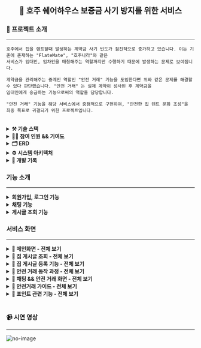 
<div align="center">

<!-- logo -->
## 🦘 호주 쉐어하우스 보증금 사기 방지를 위한 서비스

</div> 

### 📝 프로젝트 소개

----

```
호주에서 집을 렌트할때 발생하는 계약금 사기 빈도가 점진적으로 증가하고 있습니다. 이는 기존에 존재하는 "FlateMate", "호주나라"와 같은
서비스가 임대인, 임차인을 매칭해주는 역할까지만 수행하기 때문에 발생하는 문제로 보여집니다.

계약금을 관리해주는 중계인 역할인 "안전 거래" 기능을 도입한다면 위와 같은 문제를 해결할 수 있다 판단했습니다. "안전 거래" 는 실제 계약이 성사된 후 계약금을
임대인에게 송금하는 기능으로써의 역할을 담당합니다.

"안전 거래" 기능을 해당 서비스에서 중점적으로 구현하여, "안전한 집 렌트 문화 조성"을 최종 목표로 귀결되기 위한 프로젝트입니다.
```

<br />

<details>
<summary><b>⚒️ 기술 스택</b></summary>

<br />

**Backend** : `Spring Boot`, `JPA`, `QueryDSL`  
**Database** : `MySQL`, `MongoDB`, `Redis`  
**Frontend** : `Flutter`  
**Devops** : `Docker`, `GitAction`, `Aws Ec2`, `Aws RDS`, `Aws S3`  

</details>

<details>
<summary><b>💁‍♂️ 참여 인원 && 기여도</b></summary>
  
<br />
  
**참여 인원**  
<br />
**Backend** : 2명(본인 포함) - (팀원 중 한 명은 중간에 참여를 중단하게 되었다)  
**Frontend** : 1명(본인 포함)  

**기여도**  
<br />
**Backend** : 기여도(90%)  
**Devops** : 기여도(100%)  
**Front** : 기여도(100%)  

</details>

<details>
<summary><b>🗂️ ERD</b></summary>
  
<br />
  
<img src="https://github.com/user-attachments/assets/3715eef0-e7a2-4d9c-9e96-e047de632c97" width="650" height="550"/>

</details>

<details>
<summary><b>⚙️ 시스템 아키텍처</b></summary>
  
<br />
  
<img src="https://github.com/user-attachments/assets/d4102567-8653-4e38-abc1-91b7382a3135" width="1250" height="500"/>

</details>

<details>
<summary><b>📖 개발 기록</b></summary>

<div style="display: flex; flex-wrap: wrap; gap: 20px;">

  <div style="border: 1px solid #ddd; border-radius: 8px; padding: 15px; width: 250px; box-shadow: 0 4px 8px rgba(0, 0, 0, 0.1);">
    <h4><a href="https://comumu.tistory.com/149" target="_blank" style="color: #007bff; text-decoration: none;">Docker EC2 CI/CD 구축</a></h4>
  </div>

  <div style="border: 1px solid #ddd; border-radius: 8px; padding: 15px; width: 250px; box-shadow: 0 4px 8px rgba(0, 0, 0, 0.1);">
    <h4><a href="https://comumu.tistory.com/150" target="_blank" style="color: #007bff; text-decoration: none;">Docker Redis 배포</a></h4>
  </div>

  <div style="border: 1px solid #ddd; border-radius: 8px; padding: 15px; width: 250px; box-shadow: 0 4px 8px rgba(0, 0, 0, 0.1);">
    <h4><a href="https://comumu.tistory.com/148" target="_blank" style="color: #007bff; text-decoration: none;">역직렬화 트러블 슈팅</a></h4>
  </div>

  <div style="border: 1px solid #ddd; border-radius: 8px; padding: 15px; width: 250px; box-shadow: 0 4px 8px rgba(0, 0, 0, 0.1);">
    <h4><a href="https://comumu.tistory.com/151" target="_blank" style="color: #007bff; text-decoration: none;">AWS EC2 CPU 트러블 슈팅</a></h4>
  </div>

  <div style="border: 1px solid #ddd; border-radius: 8px; padding: 15px; width: 250px; box-shadow: 0 4px 8px rgba(0, 0, 0, 0.1);">
    <h4><a href="https://comumu.tistory.com/143" target="_blank" style="color: #007bff; text-decoration: none;">Redis 를 이용한 성능 개선</a></h4>
  </div>

  <div style="border: 1px solid #ddd; border-radius: 8px; padding: 15px; width: 250px; box-shadow: 0 4px 8px rgba(0, 0, 0, 0.1);">
    <h4><a href="https://comumu.tistory.com/142" target="_blank" style="color: #007bff; text-decoration: none;">ConcurrentHashMap 이란?</a></h4>
  </div>

  <div style="border: 1px solid #ddd; border-radius: 8px; padding: 15px; width: 250px; box-shadow: 0 4px 8px rgba(0, 0, 0, 0.1);">
    <h4><a href="https://comumu.tistory.com/141" target="_blank" style="color: #007bff; text-decoration: none;">웹소켓 채팅 기능 읽음/읽지않음 처리</a></h4>
  </div>

  <div style="border: 1px solid #ddd; border-radius: 8px; padding: 15px; width: 250px; box-shadow: 0 4px 8px rgba(0, 0, 0, 0.1);">
    <h4><a href="https://comumu.tistory.com/127" target="_blank" style="color: #007bff; text-decoration: none;">멀티모듈 테스트 코드 given 줄이기</a></h4>
  </div>

  <div style="border: 1px solid #ddd; border-radius: 8px; padding: 15px; width: 250px; box-shadow: 0 4px 8px rgba(0, 0, 0, 0.1);">
    <h4><a href="https://comumu.tistory.com/79" target="_blank" style="color: #007bff; text-decoration: none;">MapStruct 로 DTO <-> Entity 변환</a></h4>
  </div>

  <div style="border: 1px solid #ddd; border-radius: 8px; padding: 15px; width: 250px; box-shadow: 0 4px 8px rgba(0, 0, 0, 0.1);">
    <h4><a href="https://comumu.tistory.com/76" target="_blank" style="color: #007bff; text-decoration: none;">JWT 회원가입/로그인 기능 구현</a></h4>
  </div>

  <div style="border: 1px solid #ddd; border-radius: 8px; padding: 15px; width: 250px; box-shadow: 0 4px 8px rgba(0, 0, 0, 0.1);">
    <h4><a href="https://comumu.tistory.com/77" target="_blank" style="color: #007bff; text-decoration: none;">OAuth2.0 로그인 기능 구현</a></h4>
  </div>

</div>

</details>


### 기능 소개
----

<details>
<summary><b>회원가입, 로그인 기능</b></summary>  

- 사용기술 : `Spring Security`, `OAuth2.0`, `Mail`  
  
```
사용자는 Google, Apple 소셜로그인과 Email 인증을 통해 회원가입/로그인을 진행할 수 있습니다.  
사용자 인증은 JWT 토큰을 통해 검증되며 회원가입을 진행한 사용자만이 서비스를 이용할 수 있습니다.  
```

</details>  

<details>
<summary><b>채팅 기능</b></summary>

- 사용기술 : `Stomp websocket`  
  
```
채팅 기능은 임대인과 임차인이 1:1 방식으로 연결되며 읽음/읽지 않음 처리는  
WebSocketSessionManager(웹소켓 세션관리 클래스) 를 이용해 사용자의 연결 유무를 판단합니다.  
또한 채팅 DB 스키마리스(schema-less) 방식의 데이터베이스인 MongoDB 를 사용했습니다.  
추후 사진, 첨부파일 등의 기능이 추가될 상황을 고려해 유연하게 확장시키기 위해 채팅 DB 를 분리했습니다.  

또한 MongoDB 는 쓰기 성능에 최적화 되어 있어, 대량의 메시지를 빠르게 저장하고 읽을 수 있기 때문에  
채팅저리에 적합하다 판단했습니다.  

```

</details>  

<details>
<summary><b>게시글 조회 기능</b></summary>

- 사용기술 : `JPA`, `QueryDsl`  
  
```
채팅 기능은 임대인과 임차인이 1:1 방식으로 연결되며 읽음/읽지 않음 처리는  
WebSocketSessionManager(웹소켓 세션관리 클래스) 를 이용해 사용자의 연결 유무를 판단합니다.  
또한 채팅 DB 스키마리스(schema-less) 방식의 데이터베이스인 MongoDB 를 사용했습니다.  
추후 사진, 첨부파일 등의 기능이 추가될 상황을 고려해 유연하게 확장시키기 위해 채팅 DB 를 분리했습니다.  

또한 MongoDB 는 쓰기 성능에 최적화 되어 있어, 대량의 메시지를 빠르게 저장하고 읽을 수 있기 때문에  
채팅저리에 적합하다 판단했습니다.  

```

</details>  


### 서비스 화면
----


<details>
  <summary><b>📍 메인화면 - 전체 보기</b></summary>

|메인화면|찜 목록|지도 검색|채팅방|마이페이지|
|:---:|:---:|:---:|:---:|:---:|
|<img src="https://github.com/user-attachments/assets/1b2dc5af-f4fd-47cd-8dbd-acac21fd71ea" width="200"/>|<img src="https://github.com/user-attachments/assets/ac0d39ac-b0c0-49f7-a125-5b1a8143ac9b" width="200"/>|<img src="https://github.com/user-attachments/assets/f643cf71-ecf1-4a2c-91fb-216a6bda2c8d" width="200"/>|<img src="https://github.com/user-attachments/assets/9348cc84-2562-46b4-b791-23eca3b9c3f9" width="200"/>|<img src="https://github.com/user-attachments/assets/599de358-24d9-43fc-886a-d47527c4e762" width="200"/>



**기능 설명**
```
메인화면 - 호주의 대도시를 리스트로 만들어 클릭시 해당 지역의 게시물을 조회한다.
찜 목록 - 찜 목록을 관리한다.
지도 검색 - Google Map 을 연동해 Cluster 기능을 구현했다. 줌인,아웃으로 집 조회가 가능하다.
채팅방 - 자신의 채팅 목록을 조회한다.
마이페이지 - 자신의 정보를 조회한다.

```

</details>


<details>
  <summary><b>📍 집 게시글 조회 - 전체 보기</b></summary>

|맵 검색|필터링|주소 검색|리스트 목록|
|:---:|:---:|:---:|:---:|
|<img src="https://github.com/user-attachments/assets/5956f026-fa73-4dd2-a3e0-c11cc77ba4e8" width="200"/>|<img src="https://github.com/user-attachments/assets/1fb81c90-1810-4ca2-af96-4a14e9cc38d3" width="200"/>|<img src="https://github.com/user-attachments/assets/8d330cac-ec04-4165-ab6c-0d47b8e2fd61" width="200"/>|<img src="https://github.com/user-attachments/assets/f826885c-90b4-4cf7-9ede-bc57daa555bb" width="200"/>

|집 정보1|집 정보2|집 정보3|
|:---:|:---:|:---:|
|<img src="https://github.com/user-attachments/assets/2dceb108-580a-4127-9e71-477c47ab6d83" width="200"/>|<img src="https://github.com/user-attachments/assets/616d291c-6c1e-4ecc-b2f3-b557a488bcd7" width="200"/>|<img src="https://github.com/user-attachments/assets/8a68555b-72fb-4a79-b54f-042cc42c273e" width="200"/>



**기능 설명**
```
맵 검색 - Google Map 을 연동해 Cluster 기능을 구현했다. 줌인,아웃으로 집 조회가 가능하다.
필터링 - 찾고자 하는 집 정보를 필터링한다.
주소 검색 - Google Api 와 연동해 도시(city) 와 주(state)를 조회한다.
리스트 목록 - 집 목록을 리스트 형식으로 조회한다.
집 정보1~3 - 집 정보를 조회한다.

```

</details>

<details>
  <summary><b>📍 집 게시글 등록 기능 - 전체 보기</b></summary>

|등록 시작|이미지 등록|주소 등록|주소 검증|가격 등록|
|:---:|:---:|:---:|:---:|:---:|
|<img src="https://github.com/user-attachments/assets/100f996c-0680-4463-b97a-441787d8a94d" width="200"/>|<img src="https://github.com/user-attachments/assets/b187d7bb-f4b9-4469-887b-090a8f2b7ebc" width="200"/>|<img src="https://github.com/user-attachments/assets/c9f2eaa3-05fa-47b1-a31b-9d777c8ac923" width="200"/>|<img src="https://github.com/user-attachments/assets/319d9bbe-9991-49b4-bbe6-52a3c9344de6" width="200"/>|<img src="https://github.com/user-attachments/assets/1d21236a-d7d1-4b5e-ac92-5b92cedd97c2" width="200"/>|

|상세정보 등록1|상세정보 등록2|등록 완료|
|:---:|:---:|:---:|
|<img src="https://github.com/user-attachments/assets/e81e36f9-8eab-4ece-a034-303281f2e0d2" width="200"/>|<img src="https://github.com/user-attachments/assets/1daaba46-a649-42e4-b584-1ca79b16f69d" width="200"/>|<img src="https://github.com/user-attachments/assets/bac0af26-cfb8-46f7-a2f3-9885be5f9a6a" width="200"/>|


**기능 설명**
```
등록 시작 - 집 게시물 등록을 시작한다.
이미지 등록 - 집 사진을 등록한다. (최소 한장, 최대 10장)
주소 등록 - 호주 주소 양식에 맞춰 주소를 등록한다.
주소 검증 - 입력한 주소가 맞는지 검증한다.
가격 등록 - 렌트비, 보증금, 공과금을 입력한다.
상세 정보 등록 1 - 집의 상세 정보를 등록한다. (ex. 집 형태, 성별, 침대, 화장실, 인원)
상세 정보 등록 2 - 집의 상세 정보를 등록한다. (ex. 주차 여부, 옵션)
등록 완료 - 등록 완료를 알린다.
```

</details>


<details>
  <summary><b>📍 안전 거래 동작 과정 - 전체 보기</b></summary>
  <img src="https://github.com/user-attachments/assets/47d42ac7-def0-4627-ac2d-3e2206f5dd3a" width="600" height="800"/>
</details>

<details>
  <summary><b>📍 채팅 && 안전 거래 화면 - 전체 보기</b></summary>

|임대인 채팅1|임대인 채팅2|거래 생성1|거래 생성2|거래 생성3|
|:---:|:---:|:---:|:---:|:---:|
|<img src="https://github.com/user-attachments/assets/c735bd21-8bb4-4a78-b65f-eee66ccb1d20" width="200"/>|<img src="https://github.com/user-attachments/assets/ba1c8683-2e7d-4346-b7a8-4f635b9a025a" width="200"/>|<img src="https://github.com/user-attachments/assets/2cae77eb-9bd1-4904-804f-3723e1c2c0aa" width="200"/>|<img src="https://github.com/user-attachments/assets/20ede429-f967-4836-85c3-6244bbf9e86d" width="200"/>|<img src="https://github.com/user-attachments/assets/807c5deb-8231-4708-98cd-a3f2bcd14740" width="200"/>|

**기능 설명**
```
[안전 거래 생성]
  임대인 채팅1 - 자신에게 온 채팅을 조회한다.
  임대인 채팅2 - 상단에 있는 "Deal" 버튼을 눌러 안전거래를 생성한다.
  거래 생성1 - 계약금(Deposit) 과 거래 날짜,시간을 지정한다.
  거래 생성2 - 거래 정보를 확인 후 생성한다.
  거래 생성3 - 안전거래 생성이 완료되면 채팅 화면 위젯으로 나타난다.
```

|거래수락1|거래수락2|거래수락3|거래수락4|
|:---:|:---:|:---:|:---:|
|<img src="https://github.com/user-attachments/assets/422d245d-e375-40f3-8980-037783ca6bd6" width="200"/>|<img src="https://github.com/user-attachments/assets/fffd1f75-4a93-45cc-b072-bb765f40bc7c" width="200"/>|<img src="https://github.com/user-attachments/assets/ae2be066-964b-4f21-bfa8-48666705a8c3" width="200"/>|<img src="https://github.com/user-attachments/assets/a676ba01-b1c0-4e2b-bcf2-ca74059a85e1" width="200"/>

```
[거래 수락]
  거래 수락1 - 임차인은 생성된 안전 거래를 조회한다.
  거래 수락2 - 임차인은 거래 정보를 확인 한다.
  거래 수락3 - 임차인은 거래 정보를 수락한다.(임차인 포인트 차감)
  거래 수락4 - 임차인이 거래를 수락하면 채팅 화면 위젯으로 나타난다.
```

|거래 완료1|거래 완료2|거래 완료3|거래 목록|거래 정보|
|:---:|:---:|:---:|:---:|:---:|
|<img src="https://github.com/user-attachments/assets/2d84b0a6-c1ef-4776-a3f3-567c6ebb6877" width="200"/>|<img src="https://github.com/user-attachments/assets/abcb4fb0-7140-44b6-8c16-1fefa323df50" width="200"/>|<img src="https://github.com/user-attachments/assets/783fedc3-31fe-42dd-be06-e878334aadde" width="200"/>|<img src="https://github.com/user-attachments/assets/839989d5-7750-4391-8d63-f2080c170344" width="200"/>|<img src="https://github.com/user-attachments/assets/f3efbdec-71dd-45fe-98ce-91358462cf66" width="200"/>|


```
[거래 완료]
  거래 완료1 - 임차인과 임대인이 실제로 만나 거래가 성사되면, 임차인은 거래 완료 버튼을 누른다.
  거래 완료2 - 임차인은 거래 완료 버튼을 누른다.(임대인 포인트 증가)
  거래 완료3 - 거래가 완료되면 채팅 위젯으로 나타난다.
  거래 목록1 - 완료된 거래 내역은 마이페이지에서 조회가 가능하다.
  거래 정보 - 거래 내역을 조회한다.
```
</details>


<details>
  <summary><b>📍 안전거래 가이드 - 전체 보기</b></summary>

|안내 화면1|안내 화면2|안내 화면3|안내 화면1|
|:---:|:---:|:---:|:---:|
|<img src="https://github.com/user-attachments/assets/b46c33c7-9a77-43e6-9282-13a062b469d8" width="200"/>|<img src="https://github.com/user-attachments/assets/b92a0f22-680c-4e5c-a428-1bb4d6df9b46" width="200"/>|<img src="https://github.com/user-attachments/assets/0c091b3e-8e40-4df4-80b7-cf0a6f550f31" width="200"/>|<img src="https://github.com/user-attachments/assets/10704f16-2311-4a58-bbf4-b3fc90d6649b" width="200"/>



</details>

<details>
  <summary><b>📍 포인트 관련 기능 - 전체 보기</b></summary>

|포인트 내역|Paypal 정보 수정|포인트 충전|Paypal 정보 등록|Paypal WebView|출금|
|:---:|:---:|:---:|:---:|:---:|:---:|
|<img src="https://github.com/user-attachments/assets/25f260cd-6200-4641-bc3b-ca557cf85610" width="200"/>|<img src="https://github.com/user-attachments/assets/e57ad6bc-7f78-4efe-8265-ab01b4d58295" width="200"/>|<img src="https://github.com/user-attachments/assets/9327ba01-7509-48a9-92c3-d0f250e1b1ae" width="200"/>|<img src="https://github.com/user-attachments/assets/4cb2262a-b72e-4b0d-89db-bb23d808c265" width="200"/>|<img src="https://github.com/user-attachments/assets/6033715f-af3e-4857-89e7-28ad22a7a30c" width="200"/>|<img src="https://github.com/user-attachments/assets/d28b2b89-ba0b-4dd3-9407-a0096024f731" width="200"/>

```
[포인트]
  포인트 내역 - 포인트 입,출금 내역을 조회한다.
  Paypal 정보수정 - 자신의 Paypal 정보를 수정한다.
  포인트 충전 - 포인트를 충전한다.
  Paypal 정보 등록 - 자신의 Paypal 정보를 등록한다.
  Paypal WebView - 포인트 충전은 Paypal 을 통해 진행된다
  출금 - 자신이 보유한 포인트를 출금한다.
```

</details>


<br />


### 📹 시연 영상
----
![no-image](https://user-images.githubusercontent.com/80824750/208294567-738dd273-e137-4bbf-8307-aff64258fe03.png)






